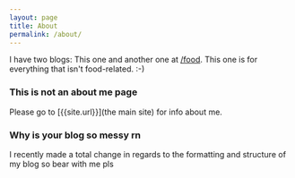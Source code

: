 ```yaml
---
layout: page
title: About
permalink: /about/
---
```


I have two blogs: This one and another one at [/food](http://kellyzhang.me/food). This one is for everything that isn't food-related. :-)

### This is not an about me page

Please go to [{{site.url}}](the main site) for info about me.

### Why is your blog so messy rn

I recently made a total change in regards to the formatting and structure of my blog so bear with me pls
